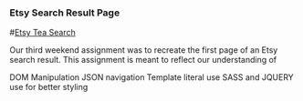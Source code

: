 ### Etsy Search Result Page
#[Etsy Tea Search](https://www.etsy.com/search?q=tea)

Our third weekend assignment was to recreate the first page of an Etsy search result.
This assignment is meant to reflect our understanding of

DOM Manipulation
JSON navigation
Template literal use
SASS and JQUERY use for better styling

